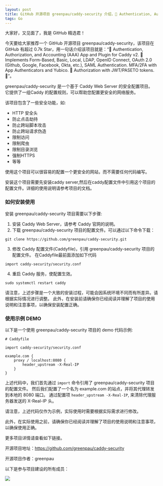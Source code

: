 ```yaml
---
layout: post
title: GitHub 开源项目 greenpau/caddy-security 介绍，🔐 Authentication, Authorization, and Accounting (AAA) App and Plugin for Caddy v2. 💎 Implements Form-Based, Basic, Local, LDAP, OpenID Connect, OAuth 2.0 (Github, Google, Facebook, Okta, etc.), SAML Authentication. MFA/2FA with App Authenticators and Yubico. 💎 Authorization with JWT/PASETO tokens. 🔐
tags: Go
---
```


大家好，又见面了，我是 GitHub 精选君！

今天要给大家推荐一个 GitHub 开源项目 greenpau/caddy-security，该项目在 GitHub 有超过 0.7k Star，用一句话介绍该项目就是：“🔐 Authentication, Authorization, and Accounting (AAA) App and Plugin for Caddy v2. 💎 Implements Form-Based, Basic, Local, LDAP, OpenID Connect, OAuth 2.0 (Github, Google, Facebook, Okta, etc.), SAML Authentication. MFA/2FA with App Authenticators and Yubico. 💎 Authorization with JWT/PASETO tokens. 🔐”。


greenpau/caddy-security 是一个基于 Caddy Web Server 的安全配置项目。
它提供了一组Caddy 的配置规则，可以帮助您配置更安全的网络服务。

该项目包含了一些安全功能，如:
- HTTP 安全头
- 防止点击劫持
- 防止跨站脚本攻击
- 防止跨站请求伪造
- 限制访问
- 限制爬虫
- 限制目录浏览
- 强制HTTPS
- 等等

使用这个项目可以很容易的配置一个更安全的网站，而不需要任何代码编写。

安装这个项目需要先安装caddy server,然后在caddy配置文件中引用这个项目的配置文件。详细的使用说明请参考项目的文档。


### 如何安装使用

安装 greenpau/caddy-security 项目需要以下步骤:

1. 安装 Caddy Web Server，请参考 Caddy 官网的说明。
2. 下载 greenpau/caddy-security 项目的配置文件。可以通过以下命令下载：
```
git clone https://github.com/greenpau/caddy-security.git
```
3. 修改 Caddy 配置文件(Caddyfile)，引用 greenpau/caddy-security 项目的配置文件。
在Caddyfile最前面添加如下代码
```
import caddy-security/security.conf
```
4. 重启 Caddy 服务，使配置生效。
```
sudo systemctl restart caddy
```

请注意，上述步骤是一个大致的安装过程，可能会因系统环境不同而有所差异。请根据实际情况进行调整。
此外，在安装前请确保你已经阅读并理解了项目的使用说明和注意事项，以确保安装配置正确。


### 使用示例 DEMO

以下是一个使用 greenpau/caddy-security 项目的 demo 代码示例:

```
# Caddyfile

import caddy-security/security.conf

example.com {
    proxy / localhost:8080 {
        header_upstream -X-Real-IP
    }
}
```

上述代码中，我们首先通过 `import` 命令引用了 greenpau/caddy-security 项目的配置文件。
然后我们配置了一个名为 example.com 的站点，并将其代理转发到本地的 8080 端口。
通过配置项 `header_upstream -X-Real-IP`, 来清除代理服务器发送的 X-Real-IP 头。

请注意，上述代码仅作为示例，实际使用时需要根据实际需求进行修改。

此外，在实际使用之前，请确保你已经阅读并理解了项目的使用说明和注意事项，以确保使用正确。


更多项目详情请查看如下链接。

开源项目地址：https://github.com/greenpau/caddy-security 

开源项目作者：greenpau

以下是参与项目建设的所有成员：

![](https://contrib.rocks/image?repo=greenpau/caddy-security)

